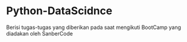 # Python-DataScidnce
Berisi tugas-tugas yang diberikan pada saat mengikuti BootCamp yang diadakan oleh SanberCode
